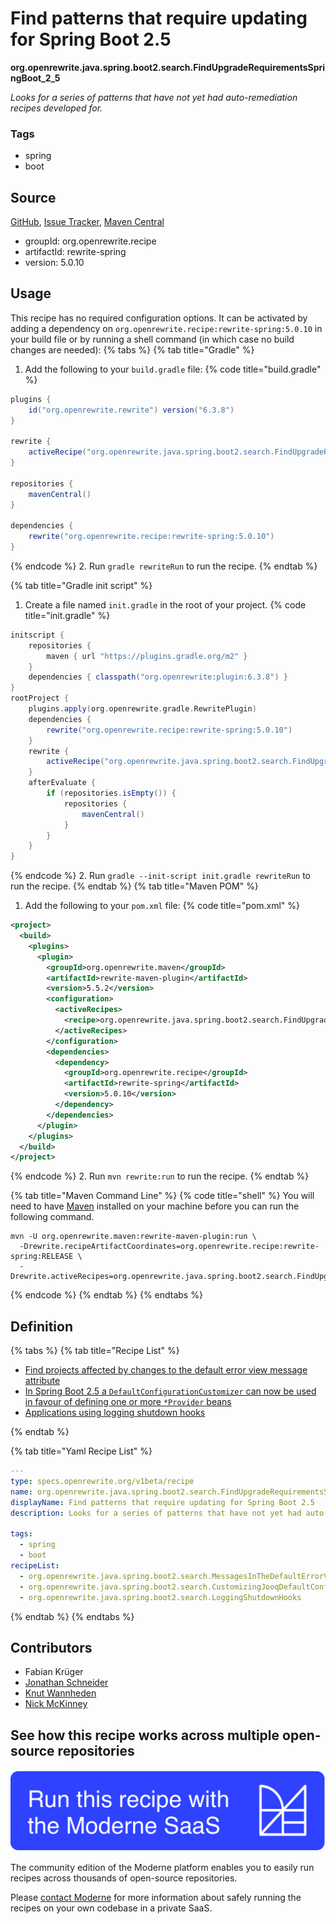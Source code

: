 # Find patterns that require updating for Spring Boot 2.5

**org.openrewrite.java.spring.boot2.search.FindUpgradeRequirementsSpringBoot\_2\_5**

_Looks for a series of patterns that have not yet had auto-remediation recipes developed for._

### Tags

* spring
* boot

## Source

[GitHub](https://github.com/openrewrite/rewrite-spring/blob/main/src/main/resources/META-INF/rewrite/spring-boot-25.yml), [Issue Tracker](https://github.com/openrewrite/rewrite-spring/issues), [Maven Central](https://central.sonatype.com/artifact/org.openrewrite.recipe/rewrite-spring/5.0.10/jar)

* groupId: org.openrewrite.recipe
* artifactId: rewrite-spring
* version: 5.0.10


## Usage

This recipe has no required configuration options. It can be activated by adding a dependency on `org.openrewrite.recipe:rewrite-spring:5.0.10` in your build file or by running a shell command (in which case no build changes are needed): 
{% tabs %}
{% tab title="Gradle" %}
1. Add the following to your `build.gradle` file:
{% code title="build.gradle" %}
```groovy
plugins {
    id("org.openrewrite.rewrite") version("6.3.8")
}

rewrite {
    activeRecipe("org.openrewrite.java.spring.boot2.search.FindUpgradeRequirementsSpringBoot_2_5")
}

repositories {
    mavenCentral()
}

dependencies {
    rewrite("org.openrewrite.recipe:rewrite-spring:5.0.10")
}
```
{% endcode %}
2. Run `gradle rewriteRun` to run the recipe.
{% endtab %}

{% tab title="Gradle init script" %}
1. Create a file named `init.gradle` in the root of your project.
{% code title="init.gradle" %}
```groovy
initscript {
    repositories {
        maven { url "https://plugins.gradle.org/m2" }
    }
    dependencies { classpath("org.openrewrite:plugin:6.3.8") }
}
rootProject {
    plugins.apply(org.openrewrite.gradle.RewritePlugin)
    dependencies {
        rewrite("org.openrewrite.recipe:rewrite-spring:5.0.10")
    }
    rewrite {
        activeRecipe("org.openrewrite.java.spring.boot2.search.FindUpgradeRequirementsSpringBoot_2_5")
    }
    afterEvaluate {
        if (repositories.isEmpty()) {
            repositories {
                mavenCentral()
            }
        }
    }
}
```
{% endcode %}
2. Run `gradle --init-script init.gradle rewriteRun` to run the recipe.
{% endtab %}
{% tab title="Maven POM" %}
1. Add the following to your `pom.xml` file:
{% code title="pom.xml" %}
```xml
<project>
  <build>
    <plugins>
      <plugin>
        <groupId>org.openrewrite.maven</groupId>
        <artifactId>rewrite-maven-plugin</artifactId>
        <version>5.5.2</version>
        <configuration>
          <activeRecipes>
            <recipe>org.openrewrite.java.spring.boot2.search.FindUpgradeRequirementsSpringBoot_2_5</recipe>
          </activeRecipes>
        </configuration>
        <dependencies>
          <dependency>
            <groupId>org.openrewrite.recipe</groupId>
            <artifactId>rewrite-spring</artifactId>
            <version>5.0.10</version>
          </dependency>
        </dependencies>
      </plugin>
    </plugins>
  </build>
</project>
```
{% endcode %}
2. Run `mvn rewrite:run` to run the recipe.
{% endtab %}

{% tab title="Maven Command Line" %}
{% code title="shell" %}
You will need to have [Maven](https://maven.apache.org/download.cgi) installed on your machine before you can run the following command.

```shell
mvn -U org.openrewrite.maven:rewrite-maven-plugin:run \
  -Drewrite.recipeArtifactCoordinates=org.openrewrite.recipe:rewrite-spring:RELEASE \
  -Drewrite.activeRecipes=org.openrewrite.java.spring.boot2.search.FindUpgradeRequirementsSpringBoot_2_5
```
{% endcode %}
{% endtab %}
{% endtabs %}

## Definition

{% tabs %}
{% tab title="Recipe List" %}
* [Find projects affected by changes to the default error view message attribute](../../../../java/spring/boot2/search/messagesinthedefaulterrorview.md)
* [In Spring Boot 2.5 a `DefaultConfigurationCustomizer` can now be used in favour of defining one or more `*Provider` beans](../../../../java/spring/boot2/search/customizingjooqdefaultconfiguration.md)
* [Applications using logging shutdown hooks](../../../../java/spring/boot2/search/loggingshutdownhooks.md)

{% endtab %}

{% tab title="Yaml Recipe List" %}
```yaml
---
type: specs.openrewrite.org/v1beta/recipe
name: org.openrewrite.java.spring.boot2.search.FindUpgradeRequirementsSpringBoot_2_5
displayName: Find patterns that require updating for Spring Boot 2.5
description: Looks for a series of patterns that have not yet had auto-remediation recipes developed for.

tags:
  - spring
  - boot
recipeList:
  - org.openrewrite.java.spring.boot2.search.MessagesInTheDefaultErrorView
  - org.openrewrite.java.spring.boot2.search.CustomizingJooqDefaultConfiguration
  - org.openrewrite.java.spring.boot2.search.LoggingShutdownHooks

```
{% endtab %}
{% endtabs %}

## Contributors
* Fabian Krüger
* [Jonathan Schneider](mailto:jkschneider@gmail.com)
* [Knut Wannheden](mailto:knut@moderne.io)
* [Nick McKinney](mailto:mckinneynichoals@gmail.com)


## See how this recipe works across multiple open-source repositories

[![Moderne Link Image](/.gitbook/assets/ModerneRecipeButton.png)](https://app.moderne.io/recipes/org.openrewrite.java.spring.boot2.search.FindUpgradeRequirementsSpringBoot_2_5)

The community edition of the Moderne platform enables you to easily run recipes across thousands of open-source repositories.

Please [contact Moderne](https://moderne.io/product) for more information about safely running the recipes on your own codebase in a private SaaS.
